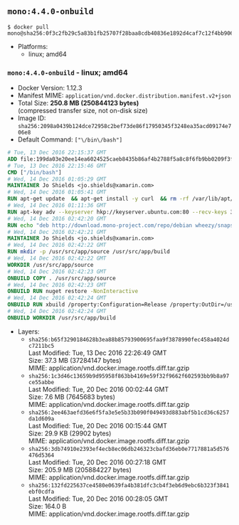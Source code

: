 ## `mono:4.4.0-onbuild`

```console
$ docker pull mono@sha256:0f3c2fb29c5a83b1fb25707f28baa8cdb40836e1892d4caf7c12f4bb906c4d8f
```

-	Platforms:
	-	linux; amd64

### `mono:4.4.0-onbuild` - linux; amd64

-	Docker Version: 1.12.3
-	Manifest MIME: `application/vnd.docker.distribution.manifest.v2+json`
-	Total Size: **250.8 MB (250844123 bytes)**  
	(compressed transfer size, not on-disk size)
-	Image ID: `sha256:2098a0439b124dce72958c2bef73de86f17950345f3248ea35acd09174e706e8`
-	Default Command: `["\/bin\/bash"]`

```dockerfile
# Tue, 13 Dec 2016 22:15:37 GMT
ADD file:199da03e20ee14ea6024525caeb8435b86af4b2788f5a8c8f6fb9bb0209f3fff in / 
# Tue, 13 Dec 2016 22:15:46 GMT
CMD ["/bin/bash"]
# Wed, 14 Dec 2016 01:05:29 GMT
MAINTAINER Jo Shields <jo.shields@xamarin.com>
# Wed, 14 Dec 2016 01:05:41 GMT
RUN apt-get update 	&& apt-get install -y curl 	&& rm -rf /var/lib/apt/lists/*
# Wed, 14 Dec 2016 01:11:36 GMT
RUN apt-key adv --keyserver hkp://keyserver.ubuntu.com:80 --recv-keys 3FA7E0328081BFF6A14DA29AA6A19B38D3D831EF
# Wed, 14 Dec 2016 02:42:20 GMT
RUN echo "deb http://download.mono-project.com/repo/debian wheezy/snapshots/4.4.0.182 main" > /etc/apt/sources.list.d/mono-xamarin.list 	&& apt-get update 	&& apt-get install -y binutils mono-devel ca-certificates-mono fsharp mono-vbnc nuget referenceassemblies-pcl 	&& rm -rf /var/lib/apt/lists/* /tmp/*
# Wed, 14 Dec 2016 02:42:21 GMT
MAINTAINER Jo Shields <jo.shields@xamarin.com>
# Wed, 14 Dec 2016 02:42:22 GMT
RUN mkdir -p /usr/src/app/source /usr/src/app/build
# Wed, 14 Dec 2016 02:42:22 GMT
WORKDIR /usr/src/app/source
# Wed, 14 Dec 2016 02:42:23 GMT
ONBUILD COPY . /usr/src/app/source
# Wed, 14 Dec 2016 02:42:23 GMT
ONBUILD RUN nuget restore -NonInteractive
# Wed, 14 Dec 2016 02:42:24 GMT
ONBUILD RUN xbuild /property:Configuration=Release /property:OutDir=/usr/src/app/build/
# Wed, 14 Dec 2016 02:42:24 GMT
ONBUILD WORKDIR /usr/src/app/build
```

-	Layers:
	-	`sha256:b65f3290184628b3ea88b85793900695faa9f3878990fec458a4024dc7211bc5`  
		Last Modified: Tue, 13 Dec 2016 22:26:49 GMT  
		Size: 37.3 MB (37284147 bytes)  
		MIME: application/vnd.docker.image.rootfs.diff.tar.gzip
	-	`sha256:1c3d46c13659b9d95958f863bb4169e59f32f9662f602593bb9b8a97ce55abbe`  
		Last Modified: Tue, 20 Dec 2016 00:02:44 GMT  
		Size: 7.6 MB (7645683 bytes)  
		MIME: application/vnd.docker.image.rootfs.diff.tar.gzip
	-	`sha256:2ee463aefd36e6f5fa3e5e5b33b090f049493d883abf5b1cd36c6257da1d609a`  
		Last Modified: Tue, 20 Dec 2016 00:15:44 GMT  
		Size: 29.9 KB (29902 bytes)  
		MIME: application/vnd.docker.image.rootfs.diff.tar.gzip
	-	`sha256:3db74910e2393ef4ecb8ec06db246323cbafd36eb0e7717881a5d576476d5364`  
		Last Modified: Tue, 20 Dec 2016 00:27:18 GMT  
		Size: 205.9 MB (205884227 bytes)  
		MIME: application/vnd.docker.image.rootfs.diff.tar.gzip
	-	`sha256:132fd225637ce4580e0639fa4b381dfc3cb4f3eb6d9ebc6b323f3841ebf0cdfa`  
		Last Modified: Tue, 20 Dec 2016 00:28:05 GMT  
		Size: 164.0 B  
		MIME: application/vnd.docker.image.rootfs.diff.tar.gzip
